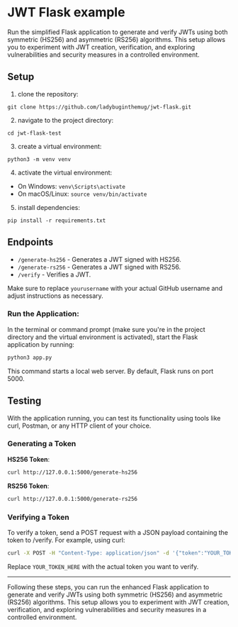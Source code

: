 # JWT Flask example
Run the simplified Flask application to generate and verify JWTs using both symmetric (HS256) and asymmetric (RS256) algorithms. 
This setup allows you to experiment with JWT creation, verification, and exploring vulnerabilities and security measures in a controlled environment.


## Setup

1. clone the repository:
```
git clone https://github.com/ladybuginthemug/jwt-flask.git
```

2. navigate to the project directory:
```
cd jwt-flask-test
```

3. create a virtual environment:
```
python3 -m venv venv
```
4. activate the virtual environment:
- On Windows: `venv\Scripts\activate`
- On macOS/Linux: `source venv/bin/activate`

5. install dependencies:
```
pip install -r requirements.txt
```


## Endpoints

- `/generate-hs256` - Generates a JWT signed with HS256.
- `/generate-rs256` - Generates a JWT signed with RS256.
- `/verify` - Verifies a JWT.

Make sure to replace `yourusername` with your actual GitHub username and adjust instructions as necessary.

### Run the Application:

In the terminal or command prompt (make sure you're in the project directory and the virtual environment is activated), start the Flask application by running:

```bash
python3 app.py
```
This command starts a local web server. By default, Flask runs on port 5000.



Testing 
---

With the application running, you can test its functionality using tools like curl, Postman, or any HTTP client of your choice.

### Generating a Token

**HS256 Token**:
```bash
curl http://127.0.0.1:5000/generate-hs256
```

**RS256 Token**:

```bash
curl http://127.0.0.1:5000/generate-rs256
```

### Verifying a Token
 
 
To verify a token, send a POST request with a JSON payload containing the token to /verify. For example, using curl:

```bash
curl -X POST -H "Content-Type: application/json" -d '{"token":"YOUR_TOKEN_HERE"}' http://127.0.0.1:5000/verify
```
Replace `YOUR_TOKEN_HERE` with the actual token you want to verify.


---
Following these steps, you can run the enhanced Flask application to generate and verify JWTs using both symmetric (HS256) and asymmetric (RS256) algorithms. This setup allows you to experiment with JWT creation, verification, and exploring vulnerabilities and security measures in a controlled environment.


